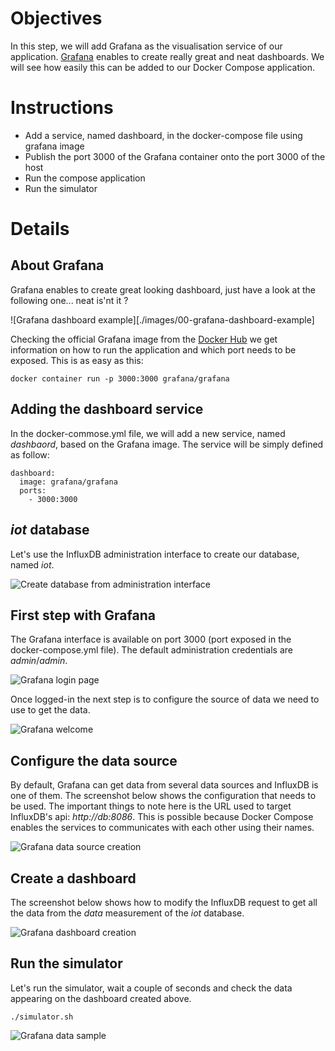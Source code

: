# Objectives

In this step, we will add Grafana as the visualisation service of our application.
[Grafana](http://grafana.org/) enables to create really great and neat dashboards.
We will see how easily this can be added to our Docker Compose application.

# Instructions

* Add a service, named dashboard, in the docker-compose file using grafana image
* Publish the port 3000 of the Grafana container onto the port 3000 of the host
* Run the compose application
* Run the simulator

# Details

## About Grafana

Grafana enables to create great looking dashboard, just have a look at the following one... neat is'nt it ?

![Grafana dashboard example][./images/00-grafana-dashboard-example]

Checking the official Grafana image from the [Docker Hub](https://hub.docker.com/r/grafana/grafana/) we get information on how to run the application and which port needs to be exposed.
This is as easy as this:

````
docker container run -p 3000:3000 grafana/grafana
````

## Adding the dashboard service

In the docker-commose.yml file, we will add a new service, named *dashbaord*, based on the Grafana image.
The service will be simply defined as follow:

````
dashboard:
  image: grafana/grafana
  ports:
    - 3000:3000
````

## *iot* database

Let's use the InfluxDB administration interface to create our database, named *iot*.

![Create database from administration interface](./images/01-create-iot-db.png)

## First step with Grafana

The Grafana interface is available on port 3000 (port exposed in the docker-compose.yml file).
The default administration credentials are *admin*/*admin*.

![Grafana login page](./images/02-grafana-admin.png)

Once logged-in the next step is to configure the source of data we need to use to get the data.

![Grafana welcome](./images/03-grafana-welcome.png)

## Configure the data source

By default, Grafana can get data from several data sources and InfluxDB is one of them. The screenshot below shows the configuration that needs to be used.
The important things to note here is the URL used to target InfluxDB's api: *http://db:8086*. This is possible because Docker Compose enables the services to communicates with each other using their names.

![Grafana data source creation](./images/04-grafana-datasource.png)

## Create a dashboard

The screenshot below shows how to modify the InfluxDB request to get all the data from the *data* measurement of the *iot* database.

![Grafana dashboard creation](./images/05-grafana-dashboard.png)

## Run the simulator

Let's run the simulator, wait a couple of seconds and check the data appearing on the dashboard created above.

````
./simulator.sh
````

![Grafana data sample](./images/06-grafana-data-samples.png)
